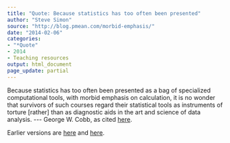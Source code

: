 ```yaml
---
title: "Quote: Because statistics has too often been presented"
author: "Steve Simon"
source: "http://blog.pmean.com/morbid-emphasis/"
date: "2014-02-06"
categories:
- "*Quote"
- 2014
- Teaching resources
output: html_document
page_update: partial
---
```


Because statistics has too often been presented as a bag of specialized computational tools, with morbid emphasis on calculation, it is no wonder that survivors of such courses regard their statistical tools as instruments of torture \[rather\] than as diagnostic aids in the art and science of data analysis. --- George W. Cobb, as cited [here][sac1].

[sac1]: http://www.cmaj.ca/content/165/9/1226.long

 
Earlier versions are [here][sim1] and [here][sim2].
 
[sim1]: http://blog.pmean.com/morbid-emphasis/
[sim2]: http://new.pmean.com/morbid-emphasis/
 
